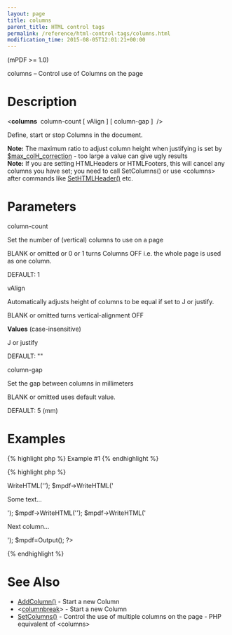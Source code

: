 ```yaml
---
layout: page
title: columns
parent_title: HTML control tags
permalink: /reference/html-control-tags/columns.html
modification_time: 2015-08-05T12:01:21+00:00
---
```


<p>(mPDF &gt;= 1.0)</p>
<p>columns – Control use of Columns on the page</p>

# Description

<p class="manual_block">&lt;<b>columns</b>&nbsp; <span class="parameter">column-count</span> [ <span class="parameter">vAlign</span> ] [ <span class="parameter">column-gap</span> ]&nbsp; /&gt;</p>
<p>Define, start or stop Columns in the document.</p>

<div class="alert alert-info" role="alert"><strong>Note:</strong> The maximum ratio to adjust column height when justifying is set by <a href="{{ "/reference/mpdf-variables/max-colh-correction.html" | prepend: site.baseurl }}">$max_colH_correction</a> - too large a value can give ugly results</div>

<div class="alert alert-info" role="alert"><strong>Note:</strong> If you are setting HTMLHeaders or HTMLFooters, this will cancel any columns you have set; you need to call SetColumns() or use &lt;columns&gt; after commands like <a href="{{ "/reference/mpdf-functions/sethtmlheader.html" | prepend: site.baseurl }}">SetHTMLHeader()</a> etc.</div>

# Parameters

<p class="manual_param_dt"><span class="parameter">column-count</span></p>
<p class="manual_param_dd">Set the number of (vertical) columns to use on a page

<span class="smallblock">BLANK</span>&nbsp;or omitted or 0 or 1 turns Columns OFF i.e. the whole page is used as one column.

<span class="smallblock">DEFAULT</span>: 1</p>
<p class="manual_param_dt"><span class="parameter">vAlign</span></p>
<p class="manual_param_dd">Automatically adjusts height of columns to be equal if set to J or justify.

<span class="smallblock">BLANK</span>&nbsp;or omitted turns vertical-alignment OFF</p>
<p class="manual_param_dd"><b>Values</b> (case-insensitive)

J or justify

<span class="smallblock">DEFAULT</span>: ""</p>
<p class="manual_param_dt"><span class="parameter">column-gap</span></p>
<p class="manual_param_dd">Set the gap between columns in millimeters

<span class="smallblock">BLANK</span>&nbsp;or omitted uses default value.

<span class="smallblock">DEFAULT</span>: 5 (mm)</p>

# Examples

{% highlight php %}
Example #1
{% endhighlight %}

{% highlight php %}
<?php

<?php

$mpdf=new mPDF();

$mpdf->WriteHTML('<columns column-count="3" vAlign="J" column-gap="7" />');

$mpdf->WriteHTML('<p>Some text...</p>');

$mpdf->WriteHTML('<columnbreak />');

$mpdf->WriteHTML('<p>Next column...</p>');

$mpdf=Output();

?>
{% endhighlight %}

# See Also

<ul>
<li class="manual_boxlist"><a href="{{ "/reference/mpdf-functions/addcolumn.html" | prepend: site.baseurl }}">AddColumn()</a> - Start a new Column</li>
<li class="manual_boxlist">&lt;<a href="{{ "/reference/html-control-tags/columnbreak.html" | prepend: site.baseurl }}">columnbreak</a>&gt; - Start a new Column</li>
<li class="manual_boxlist"><a href="{{ "/reference/mpdf-functions/setcolumns.html" | prepend: site.baseurl }}">SetColumns()</a> - Control the use of multiple columns on the page - PHP equivalent of &lt;columns&gt;</li>
</ul>
